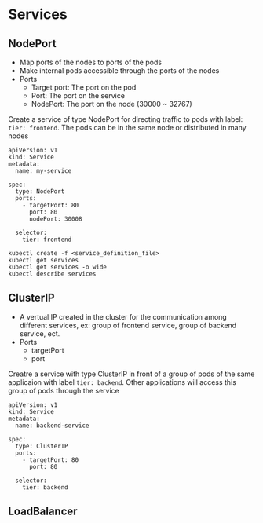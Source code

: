 # Services

## NodePort

- Map ports of the nodes to ports of the pods
- Make internal pods accessible through the ports of the nodes
- Ports
  - Target port: The port on the pod
  - Port: The port on the service
  - NodePort: The port on the node (30000 ~ 32767)

Create a service of type NodePort for directing traffic to pods with label: `tier: frontend`. The pods can be in the same node or distributed in many nodes
```
apiVersion: v1
kind: Service
metadata:
  name: my-service

spec:
  type: NodePort
  ports:
    - targetPort: 80
      port: 80
      nodePort: 30008

  selector:
    tier: frontend
```

```
kubectl create -f <service_definition_file>
kubectl get services
kubectl get services -o wide
kubectl describe services
```

## ClusterIP

- A vertual IP created in the cluster for the communication among different services, ex: group of frontend service, group of backend service, ect.
- Ports
  - targetPort
  - port

Creatre a service with type ClusterIP in front of a group of pods of the same applicaion with label `tier: backend`. Other applications will access this group of pods through the service
```
apiVersion: v1
kind: Service
metadata:
  name: backend-service

spec:
  type: ClusterIP
  ports:
    - targetPort: 80
      port: 80

  selector:
    tier: backend
```

## LoadBalancer
